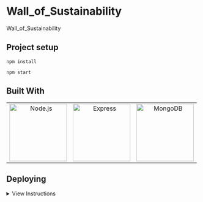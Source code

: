 # Wall_of_Sustainability
Wall_of_Sustainability

## Project setup
```
npm install
```

```
npm start
```

## Built With

| | | |
|:-----:|:-----:|:-----:|
|<img width="150" src="https://upload.wikimedia.org/wikipedia/commons/thumb/d/d9/Node.js_logo.svg/1200px-Node.js_logo.svg.png" alt="Node.js">|<img width="150" src="https://miro.medium.com/max/1400/1*8ETcaw-gA1dYW4EFxqGK3w.png" alt="Express">|<img width="150" src="https://miro.medium.com/max/900/1*b0TtGI6gWFLltL1QkRxVdg.png" alt="MongoDB">|

## Deploying
<details> 
<summary> View Instructions </summary>
    
- Create a new mongo cluster and pass url as the env MONGO

1. Get a Google Oath CLIENT_SECRET and CLIENT_ID for your domain
2. Provide the admins mail's as ADMIN_ID=admin1@email|admin2@email|......
3. Provide a EMAIL_ID and PASS for no.reply for sending information to users
4. Then npm start

</details>

